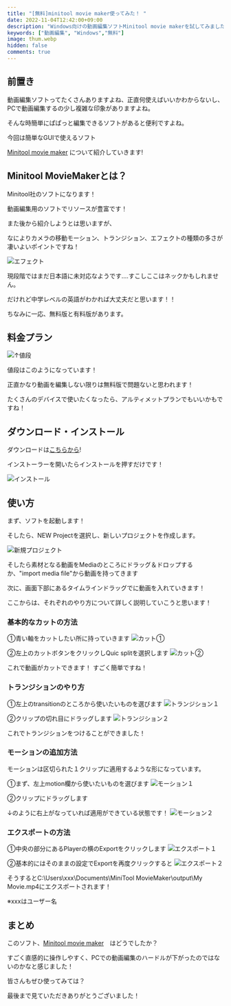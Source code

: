 ```yaml
---
title: "[無料]minitool movie maker使ってみた！ "
date: 2022-11-04T12:42:00+09:00
description: "Windows向けの動画編集ソフトMinitool movie makerを試してみました！"
keywords: ["動画編集", "Windows","無料"]
image: thum.webp
hidden: false
comments: true
---
```


## 前置き

動画編集ソフトってたくさんありますよね、正直何使えばいいかわからないし、PCで動画編集するの少し複雑な印象がありますよね。

そんな時簡単にぱぱっと編集できるソフトがあると便利ですよね。

今回は簡単なGUIで使えるソフト

[Minitool movie maker](https://moviemaker.minitool.com/) について紹介していきます!


## Minitool MovieMakerとは？

Minitool社のソフトになります！

動画編集用のソフトでリソースが豊富です！

また後から紹介しようとは思いますが、

なによりカメラの移動モーション、トランジション、エフェクトの種類の多さが凄いよいポイントですね！

![エフェクト](effect.png)

現段階ではまだ日本語に未対応なようです....すこしここはネックかもしれません。

だけれど中学レベルの英語がわかれば大丈夫だと思います！！

ちなみに一応、無料版と有料版があります。

## 料金プラン

![↑値段](price.png)

値段はこのようになっています！

正直かなり動画を編集しない限りは無料版で問題ないと思われます！

たくさんのデバイスで使いたくなったら、アルティメットプランでもいいかもですね！

## ダウンロード・インストール

ダウンロードは[こちらから](https://moviemaker.minitool.com/)!

インストーラーを開いたらインストールを押すだけです！

![インストール](install.png)

## 使い方

まず、ソフトを起動します！

そしたら、NEW Projectを選択し、新しいプロジェクトを作成します。

![新規プロジェクト](start.png)

そしたら素材となる動画をMediaのところにドラッグ＆ドロップするか、"import media file"から動画を持ってきます

次に、画面下部にあるタイムラインドラッグでに動画を入れていきます！

ここからは、それぞれのやり方について詳しく説明していこうと思います！

### 基本的なカットの方法

①青い軸をカットしたい所に持っていきます
![カット①](cut1.png)

②左上のカットボタンをクリックしQuic splitを選択します
![カット②](cut2.png)

これで動画がカットできます！
すごく簡単ですね！

### トランジションのやり方

①左上のtransitionのところから使いたいものを選びます
![トランジション１](tran1.png)

②クリップの切れ目にドラッグします
![トランジション２](tran2.png)

これでトランジションをつけることができました！

### モーションの追加方法

モーションは区切られた１クリップに適用するような形になっています。

①まず、左上motion欄から使いたいものを選びます
![モーション１](mot1.png)


②クリップにドラッグします

↓のように右上がなっていれば適用ができている状態です！
![モーション２](mot2.png)

### エクスポートの方法

①中央の部分にあるPlayerの横のExportをクリックします
![エクスポート１](ext1.png)

②基本的にはそのままの設定でExportを再度クリックすると
![エクスポート２](ext2.png)


そうするとC:\Users\xxx\Documents\MiniTool MovieMaker\output\My Movie.mp4にエクスポートされます！

※xxxはユーザー名

## まとめ

このソフト、[Minitool movie maker](https://moviemaker.minitool.com/)　はどうでしたか？

すごく直感的に操作しやすく、PCでの動画編集のハードルが下がったのではないのかなと感じました！

皆さんもぜひ使ってみては？

最後まで見ていただきありがとうございました！

